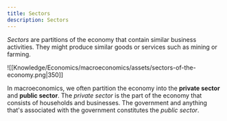 ```yaml
---
title: Sectors
description: Sectors
---
```


*Sectors* are partitions of the economy that contain similar business activities. They might produce similar goods or services such as mining or farming.

![[Knowledge/Economics/macroeconomics/assets/sectors-of-the-economy.png|350]]

In macroeconomics, we often partition the economy into the **private sector** and **public sector**.
The *private sector* is the part of the economy that consists of households and businesses. The government and anything that's associated with the government constitutes the *public sector*.
